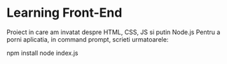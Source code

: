 # Learning Front-End
 Proiect in care am invatat despre HTML, CSS, JS si putin Node.js
Pentru a porni aplicatia, in command prompt, scrieti urmatoarele:

npm install
node index.js
